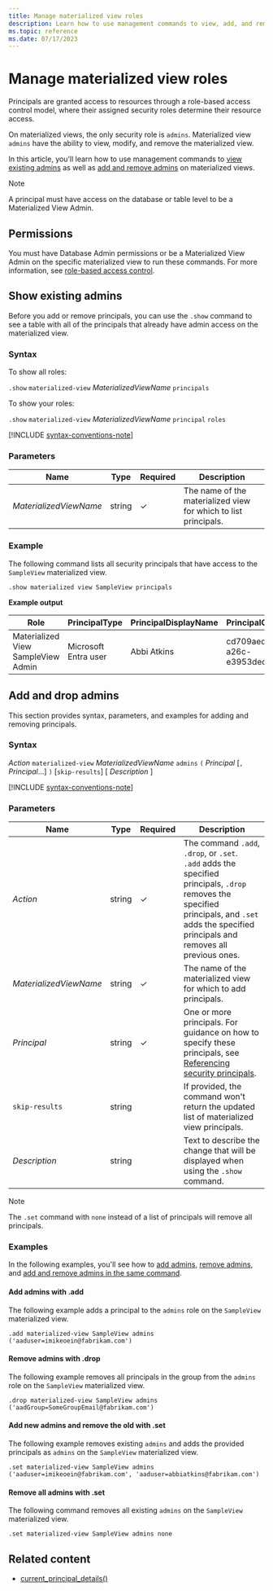 ```yaml
---
title: Manage materialized view roles
description: Learn how to use management commands to view, add, and remove materialized view admins on a materialized view level.
ms.topic: reference
ms.date: 07/17/2023
---
```


# Manage materialized view roles

Principals are granted access to resources through a role-based access control model, where their assigned security roles determine their resource access.

On materialized views, the only security role is `admins`. Materialized view `admins` have the ability to view, modify, and remove the materialized view.

In this article, you'll learn how to use management commands to [view existing admins](#show-existing-admins) as well as [add and remove admins](#add-and-drop-admins) on materialized views.

> [!NOTE]
> A principal must have access on the database or table level to be a Materialized View Admin.

## Permissions

You must have Database Admin permissions or be a Materialized View Admin on the specific materialized view to run these commands. For more information, see [role-based access control](access-control/role-based-access-control.md).

## Show existing admins

Before you add or remove principals, you can use the `.show` command to see a table with all of the principals that already have admin access on the materialized view.

### Syntax

To show all roles:

`.show` `materialized-view` *MaterializedViewName* `principals`

To show your roles:

`.show` `materialized-view` *MaterializedViewName* `principal` `roles`

[!INCLUDE [syntax-conventions-note](../../includes/syntax-conventions-note.md)]

### Parameters

|Name|Type|Required|Description|
|--|--|--|--|
| *MaterializedViewName* | string | &check; | The name of the materialized view for which to list principals.|

### Example

The following command lists all security principals that have access to the `SampleView` materialized view.

```kusto
.show materialized view SampleView principals
```

**Example output**

|Role |PrincipalType |PrincipalDisplayName |PrincipalObjectId |PrincipalFQN|
|---|---|---|---|---|
|Materialized View SampleView Admin |Microsoft Entra user |Abbi Atkins |cd709aed-a26c-e3953dec735e |aaduser=abbiatkins@fabrikam.com|

## Add and drop admins

This section provides syntax, parameters, and examples for adding and removing principals.

### Syntax

*Action* `materialized-view` *MaterializedViewName* `admins` `(` *Principal* [`,` *Principal*...] `)` [`skip-results`] [ *Description* ]

[!INCLUDE [syntax-conventions-note](../../includes/syntax-conventions-note.md)]

### Parameters

|Name|Type|Required|Description|
|--|--|--|--|
| *Action* | string | &check; | The command `.add`, `.drop`, or `.set`.<br/>`.add` adds the specified principals, `.drop` removes the specified principals, and `.set` adds the specified principals and removes all previous ones.|
| *MaterializedViewName* | string | &check; | The name of the materialized view for which to add principals.|
| *Principal* | string | &check; | One or more principals. For guidance on how to specify these principals, see [Referencing security principals](./access-control/referencing-security-principals.md).|
| `skip-results` | string | | If provided, the command won't return the updated list of materialized view principals.|
| *Description* | string | | Text to describe the change that will be displayed when using the `.show` command.|

> [!NOTE]
> The `.set` command with `none` instead of a list of principals will remove all principals.

### Examples

In the following examples, you'll see how to [add admins](#add-admins-with-add), [remove admins](#remove-admins-with-drop), and [add and remove admins in the same command](#add-new-admins-and-remove-the-old-with-set).

#### Add admins with .add

The following example adds a principal to the `admins` role on the `SampleView` materialized view.

```kusto
.add materialized-view SampleView admins ('aaduser=imikeoein@fabrikam.com')
```

#### Remove admins with .drop

The following example removes all principals in the group from the `admins` role on the `SampleView` materialized view.

```kusto
.drop materialized-view SampleView admins ('aadGroup=SomeGroupEmail@fabrikam.com')
```

#### Add new admins and remove the old with .set

The following example removes existing `admins` and adds the provided principals as `admins` on the `SampleView` materialized view.

```kusto
.set materialized-view SampleView admins ('aaduser=imikeoein@fabrikam.com', 'aaduser=abbiatkins@fabrikam.com')
```

#### Remove all admins with .set

The following command removes all existing `admins` on the `SampleView` materialized view.

```kusto
.set materialized-view SampleView admins none
```

## Related content

* [current_principal_details()](../query/current-principal-details-function.md)

